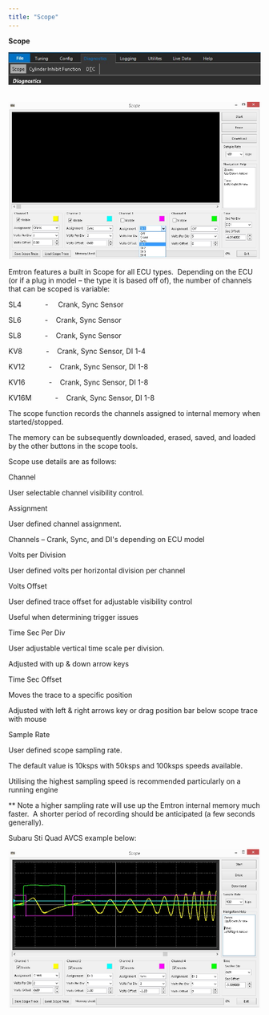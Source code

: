 ```yaml
---
title: "Scope"
---
```


**Scope**&nbsp;


![Image](</img/Utitities 112.jpg>)&nbsp;


![Image](</img/Utitities 19.jpg>)


Emtron features a built in Scope for all ECU types.&nbsp; Depending on the ECU (or if a plug in model – the type it is based off of), the number of channels that can be scoped is variable:&nbsp;


SL4&nbsp; &nbsp; &nbsp; &nbsp; &nbsp; &nbsp; - &nbsp; &nbsp; Crank, Sync Sensor

SL6&nbsp; &nbsp; &nbsp; &nbsp; &nbsp; &nbsp; -&nbsp; &nbsp; Crank, Sync Sensor

SL8&nbsp; &nbsp; &nbsp; &nbsp; &nbsp; &nbsp; -&nbsp; &nbsp; Crank, Sync Sensor

KV8&nbsp; &nbsp; &nbsp; &nbsp; &nbsp; &nbsp; -&nbsp; &nbsp; Crank, Sync Sensor, DI 1-4

KV12&nbsp; &nbsp; &nbsp; &nbsp; &nbsp; &nbsp; -&nbsp; &nbsp; Crank, Sync Sensor, DI 1-8

KV16&nbsp; &nbsp; &nbsp; &nbsp; &nbsp; &nbsp; -&nbsp; &nbsp; Crank, Sync Sensor, DI 1-8

KV16M&nbsp; &nbsp; &nbsp; &nbsp; &nbsp; &nbsp; -&nbsp; &nbsp; Crank, Sync Sensor, DI 1-8



The scope function records the channels assigned to internal memory when started/stopped. &nbsp;

The memory can be subsequently downloaded, erased, saved, and loaded by the other buttons in the scope tools.&nbsp;


Scope use details are as follows:


Channel

User selectable channel visibility control.


Assignment

User defined channel assignment.&nbsp;

Channels – Crank, Sync, and DI's depending on ECU model


Volts per Division

User defined volts per horizontal division per channel


Volts Offset

User defined trace offset for adjustable visibility control

Useful when determining trigger issues


Time Sec Per Div&nbsp;

User adjustable vertical time scale per division.

Adjusted with up \& down arrow keys


Time Sec Offset

Moves the trace to a specific position

Adjusted with left \& right arrows key or drag position bar below scope trace with mouse


Sample Rate

User defined scope sampling rate.

The default value is 10ksps with 50ksps and 100ksps speeds available.&nbsp;

Utilising the highest sampling speed is recommended particularly on a running engine&nbsp;


\*\* Note a higher sampling rate will use up the Emtron internal memory much faster.&nbsp; A shorter period of recording should be anticipated (a few seconds generally). &nbsp;


Subaru Sti Quad AVCS example below:


![Image](</img/Utitities 120.jpg>)

